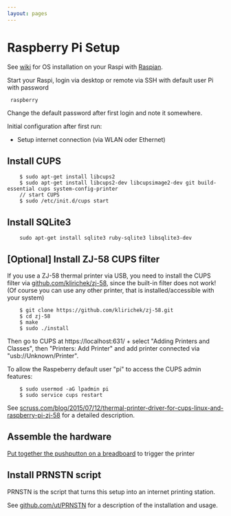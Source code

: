 ```yaml
---
layout: pages
---
```


# Raspberry Pi Setup

See [wiki](https://github.com/ut/INTPRN/wiki) for OS installation on your Raspi with [Raspian](https://www.raspbian.org/).

Start your Raspi, login via desktop or remote via SSH with default user Pi with password

```
 raspberry
```

Change the default password after first login and note it somewhere.

Initial configuration after first run:

* Setup internet connection (via WLAN oder Ethernet)



## Install CUPS

```
    $ sudo apt-get install libcups2
    $ sudo apt-get install libcups2-dev libcupsimage2-dev git build-essential cups system-config-printer
    // start CUPS
    $ sudo /etc/init.d/cups start
```

## Install SQLite3

```
    sudo apt-get install sqlite3 ruby-sqlite3 libsqlite3-dev
```


## [Optional] Install ZJ-58 CUPS filter 

If you use a ZJ-58 thermal printer via USB, you need to install the CUPS filter via [github.com/klirichek/zj-58](https://github.com/klirichek/zj-58), since the built-in filter does not work! (Of course you can use any other printer, that is installed/accessible with your system)

```
    $ git clone https://github.com/klirichek/zj-58.git
    $ cd zj-58
    $ make
    $ sudo ./install
```

Then go to CUPS at https://localhost:631/ + select "Adding Printers and Classes", then "Printers: Add Printer" and add printer connected via "usb://Unknown/Printer".

To allow the Raspeberry default user "pi" to access the CUPS admin features:

```
    $ sudo usermod -aG lpadmin pi
    $ sudo service cups restart
```

See [scruss.com/blog/2015/07/12/thermal-printer-driver-for-cups-linux-and-raspberry-pi-zj-58](http://scruss.com/blog/2015/07/12/thermal-printer-driver-for-cups-linux-and-raspberry-pi-zj-58/) for a detailed description.


## Assemble the hardware

[Put together the pushputton on a breadboard](hardware.html) to trigger the printer

## Install PRNSTN script

PRNSTN is the script that turns this setup into an internet printing station.

See [github.com/ut/PRNSTN](https://github.com/ut/PRNSTN) for a description of the installation and usage.




